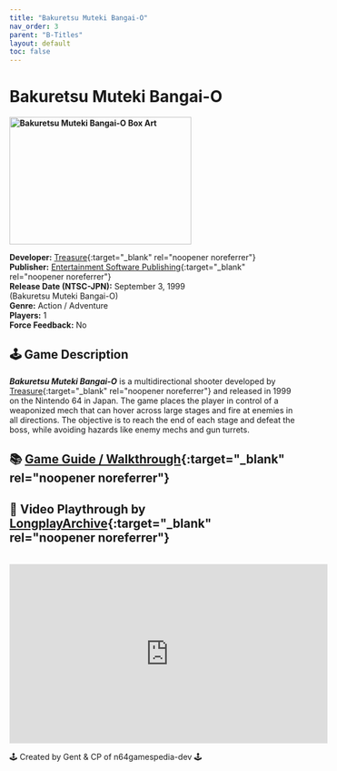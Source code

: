 ```yaml
---
title: "Bakuretsu Muteki Bangai-O"
nav_order: 3
parent: "B-Titles"
layout: default
toc: false
---
```


# Bakuretsu Muteki Bangai-O
<b>
<img src="https://images.launchbox-app.com/74d48bdd-e726-42bb-811d-fed9a2e0de1b.png" alt="Bakuretsu Muteki Bangai-O Box Art" style="object-fit:cover;width:320px;height:224px"/>
</b>

**Developer:** [Treasure](https://en.wikipedia.org/wiki/Treasure_(company)){:target="_blank" rel="noopener noreferrer"}  
**Publisher:** [Entertainment Software Publishing](https://en.wikipedia.org/wiki/Entertainment_Software_Publishing){:target="_blank" rel="noopener noreferrer"}  
**Release Date (NTSC-JPN):** September 3, 1999  
(Bakuretsu Muteki Bangai-O)  
**Genre:** Action / Adventure  
**Players:** 1  
**Force Feedback:** No

## 🕹️ Game Description
<em><strong>Bakuretsu Muteki Bangai-O</strong></em> is a multidirectional shooter developed by [Treasure](https://en.wikipedia.org/wiki/Treasure_(company)){:target="_blank" rel="noopener noreferrer"} and released in 1999 on the Nintendo 64 in Japan. The game places the player in control of a weaponized mech that can hover across large stages and fire at enemies in all directions. The objective is to reach the end of each stage and defeat the boss, while avoiding hazards like enemy mechs and gun turrets.

## 📚 [Game Guide / Walkthrough](https://gamefaqs.gamespot.com/n64/196684-bakuretsu-muteki-bangai-o/faqs/3682){:target="_blank" rel="noopener noreferrer"}

## 🎥 Video Playthrough by [LongplayArchive](https://www.youtube.com/channel/UCM8XzXipyTsylZ_WsGKmdKQ){:target="_blank" rel="noopener noreferrer"}  
<br />
<iframe width="560" height="315" src="https://www.youtube.com/embed/0-_GceVQxq0" title="Bakuretsu Muteki Bangai-O Longplay" frameborder="0" allowfullscreen></iframe>

🕹️ Created by Gent & CP of n64gamespedia-dev 🕹️

<!-- Vault Format: n64gamespedia-dev -->
<!-- Protocol Source: _vault-specs/format-protocol.md -->
